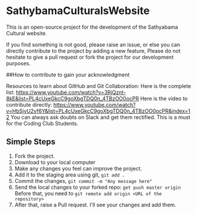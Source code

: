 # SathybamaCulturalsWebsite
This is an open-source project for the development of the Sathyabama Cultural website.

If you find something is not good, please raise an issue, or else you can directly contribute to the project by adding a new feature, Please do not hesitate to give a pull request or fork the project for our development purposes.

##How to contribute to gain your acknowledgment

Resources to learn about GitHub and Git Collaboration:
Here is the complete list: https://www.youtube.com/watch?v=3RjQznt-8kE&list=PL4cUxeGkcC9goXbgTDQ0n_4TBzOO0ocPR
Here is the video to contribute directly: https://www.youtube.com/watch?v=HbSjyU2vf6Y&list=PL4cUxeGkcC9goXbgTDQ0n_4TBzOO0ocPR&index=12
You can always ask doubts on Slack and get them rectified. This is a must for the Coding Club Students.

## Simple Steps

1. Fork the project.
2. Download to your local computer
3. Make any changes you feel can improve the project.
4. Add it to the staging area using git, `git add .`
5. Commit the changes, `git commit -m "Any message here" `
6. Send the local changes to your forked repo: `get push master origin` Before that, you need to `git remote add origin <URL of the repository>`
7. After that, raise a Pull request. I'll see your changes and add them.

